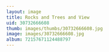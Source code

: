 ```yaml
---
layout: image
title: Rocks and Trees and View
uid: 30732666608
thumb: images/thumbs/30732666608.jpg
image: images/30732666608.jpg
album: 72157671124488797
---
```


